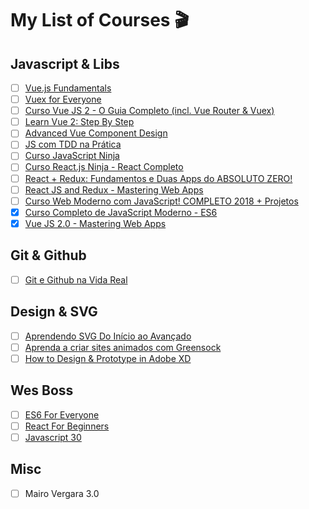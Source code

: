 # My List of Courses 🎬

## Javascript & Libs  
- [ ] [Vue.js Fundamentals](https://vueschool.io/courses/vuejs-fundamentals)
- [ ] [Vuex for Everyone](https://vueschool.io/courses/vuex-for-everyone)
- [ ] [Curso Vue JS 2 - O Guia Completo (incl. Vue Router & Vuex)](https://www.udemy.com/vue-web-apps/)
- [ ] [Learn Vue 2: Step By Step](https://laracasts.com/series/learn-vue-2-step-by-step)
- [ ] [Advanced Vue Component Design](https://adamwathan.me/advanced-vue-component-design/)
- [ ] [JS com TDD na Prática](https://www.udemy.com/js-com-tdd-na-pratica)
- [ ] [Curso JavaScript Ninja](https://www.udemy.com/curso-javascript-ninja/)
- [ ] [Curso React.js Ninja - React Completo](https://www.udemy.com/curso-reactjs-ninja/)
- [ ] [React + Redux: Fundamentos e Duas Apps do ABSOLUTO ZERO!](https://www.udemy.com/react-redux-pt)
- [ ] [React JS and Redux - Mastering Web Apps](https://www.udemy.com/react-js-and-redux-mastering-web-apps)
- [ ] [Curso Web Moderno com JavaScript! COMPLETO 2018 + Projetos](https://www.udemy.com/curso-web/)
- [x] [Curso Completo de JavaScript Moderno - ES6](https://www.udemy.com/curso-completo-de-javascript-moderno-es6)
- [x] [Vue JS 2.0 - Mastering Web Apps](https://www.udemy.com/vue-web-apps/)

## Git & Github
- [ ] [Git e Github na Vida Real](https://www.udemy.com/git-e-github-na-vida-real/)

## Design & SVG
- [ ] [Aprendendo SVG Do Início ao Avançado](https://www.udemy.com/aprendendo-svg-do-inicio-ao-avancado)
- [ ] [Aprenda a criar sites animados com Greensock](https://www.udemy.com/aprenda-a-criar-sites-animados-com-greensock/)
- [ ] [How to Design & Prototype in Adobe XD](https://www.udemy.com/adobe-xd-experience-design)

## Wes Boss
- [ ] [ES6 For Everyone](https://es6.io/)
- [ ] [React For Beginners](https://reactforbeginners.com/)
- [ ] [Javascript 30](https://javascript30.com/)

## Misc
- [ ] Mairo Vergara 3.0
